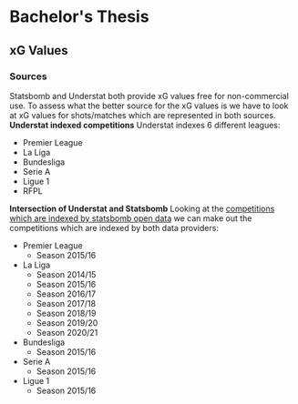 # Bachelor's Thesis
## xG Values
### Sources
Statsbomb and Understat both provide xG values free for non-commercial use. 
To assess what the better source for the xG values is we have to look at xG values for shots/matches which are represented in both sources.
**Understat indexed competitions**
Understat indexes 6 different leagues:
- Premier League
- La Liga
- Bundesliga
- Serie A
- Ligue 1
- RFPL

**Intersection of Understat and Statsbomb**
Looking at the [competitions which are indexed by statsbomb open data](https://github.com/statsbomb/open-data/blob/master/data/competitions.json) we can make out the competitions which are indexed by both data providers:
- Premier League
    - Season 2015/16
- La Liga
    - Season 2014/15
    - Season 2015/16
    - Season 2016/17
    - Season 2017/18
    - Season 2018/19
    - Season 2019/20
    - Season 2020/21
- Bundesliga
    - Season 2015/16
- Serie A
    - Season 2015/16
- Ligue 1
    - Season 2015/16